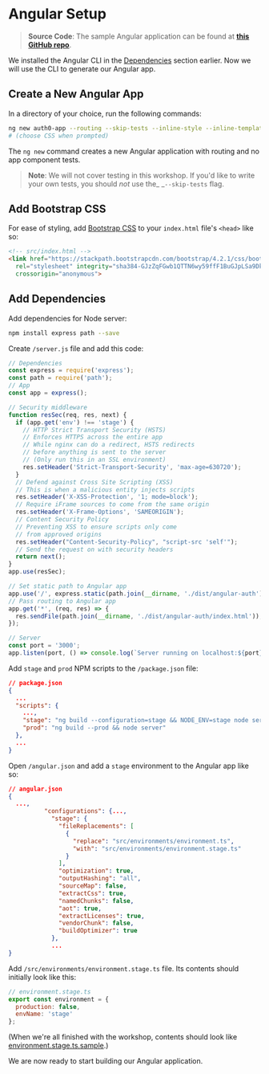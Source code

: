 # Angular Setup

> **Source Code**: The sample Angular application can be found at [**this GitHub repo**](https://github.com/kmaida/angular-auth).

We installed the Angular CLI in the [Dependencies](//dependencies.md) section earlier. Now we will use the CLI to generate our Angular app.

## Create a New Angular App

In a directory of your choice, run the following commands:

```bash
ng new auth0-app --routing --skip-tests --inline-style --inline-template
# (choose CSS when prompted)
```

The `ng new` command creates a new Angular application with routing and no app component tests.

> **Note**: We will not cover testing in this workshop. If you'd like to write your own tests, you should _not_ use the_ _`--skip-tests` flag.

## Add Bootstrap CSS

For ease of styling, add [Bootstrap CSS](https://getbootstrap.com/docs/4.0/getting-started/introduction/#css) to your `index.html` file's `<head>` like so:

```html
<!-- src/index.html -->
<link href="https://stackpath.bootstrapcdn.com/bootstrap/4.2.1/css/bootstrap.min.css" 
  rel="stylesheet" integrity="sha384-GJzZqFGwb1QTTN6wy59ffF1BuGJpLSa9DkKMp0DgiMDm4iYMj70gZWKYbI706tWS" 
  crossorigin="anonymous">
```

## Add Dependencies

Add dependencies for Node server:

```bash
npm install express path --save
```

Create `/server.js` file and add this code:

```js
// Dependencies
const express = require('express');
const path = require('path');
// App
const app = express();

// Security middleware
function resSec(req, res, next) {
  if (app.get('env') !== 'stage') {
    // HTTP Strict Transport Security (HSTS)
    // Enforces HTTPS across the entire app
    // While nginx can do a redirect, HSTS redirects
    // before anything is sent to the server
    // (Only run this in an SSL environment)
    res.setHeader('Strict-Transport-Security', 'max-age=630720');
  }
  // Defend against Cross Site Scripting (XSS)
  // This is when a malicious entity injects scripts
  res.setHeader('X-XSS-Protection', '1; mode=block');
  // Require iFrame sources to come from the same origin
  res.setHeader('X-Frame-Options', 'SAMEORIGIN');
  // Content Security Policy
  // Preventing XSS to ensure scripts only come
  // from approved origins
  res.setHeader("Content-Security-Policy", "script-src 'self'");
  // Send the request on with security headers
  return next();
}
app.use(resSec);

// Set static path to Angular app
app.use('/', express.static(path.join(__dirname, './dist/angular-auth')));
// Pass routing to Angular app
app.get('*', (req, res) => {
  res.sendFile(path.join(__dirname, './dist/angular-auth/index.html'));
});

// Server
const port = '3000';
app.listen(port, () => console.log(`Server running on localhost:${port}`));
```

Add `stage` and `prod` NPM scripts to the `/package.json` file:

```json
// package.json
{
  ...
  "scripts": {
    ...,
    "stage": "ng build --configuration=stage && NODE_ENV=stage node server",
    "prod": "ng build --prod && node server"
  },
  ...
}
```

Open `/angular.json` and add a `stage` environment to the Angular app like so:

```json
// angular.json
{
  ...,
          "configurations": {...,
            "stage": {
              "fileReplacements": [
                {
                  "replace": "src/environments/environment.ts",
                  "with": "src/environments/environment.stage.ts"
                }
              ],
              "optimization": true,
              "outputHashing": "all",
              "sourceMap": false,
              "extractCss": true,
              "namedChunks": false,
              "aot": true,
              "extractLicenses": true,
              "vendorChunk": false,
              "buildOptimizer": true
            },
            ...
}
```

Add `/src/environments/environment.stage.ts` file. Its contents should initially look like this:

```js
// environment.stage.ts
export const environment = {
  production: false,
  envName: 'stage'
};
```

(When we're all finished with the workshop, contents should look like [environment.stage.ts.sample](https://github.com/kmaida/angular-auth/blob/master/src/environments/environment.stage.ts.sample).)

We are now ready to start building our Angular application.

